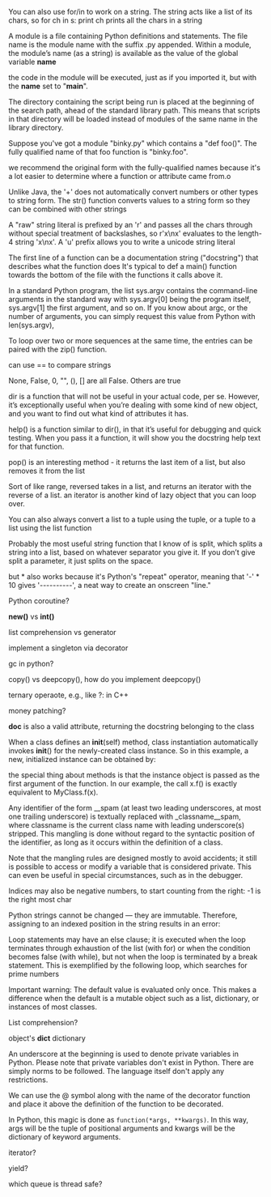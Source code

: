 You can also use for/in to work on a string. The string acts like a list of its chars, so for ch in s: print ch prints all the chars in a string

A module is a file containing Python definitions and statements. The file name is the module name with the suffix .py appended. Within a module, the module’s name (as a string) is available as the value of the global variable __name__

the code in the module will be executed, just as if you imported it, but with the __name__ set to "__main__". 

The directory containing the script being run is placed at the beginning of the search path, ahead of the standard library path. This means that scripts in that directory will be loaded instead of modules of the same name in the library directory.

Suppose you've got a module "binky.py" which contains a "def foo()". The fully qualified name of that foo function is "binky.foo".

we recommend the original form with the fully-qualified names because it's a lot easier to determine where a function or attribute came from.o

Unlike Java, the '+' does not automatically convert numbers or other types to string form. The str() function converts values to a string form so they can be combined with other strings

 A "raw" string literal is prefixed by an 'r' and passes all the chars through without special treatment of backslashes, so r'x\nx' evaluates to the length-4 string 'x\nx'. A 'u' prefix allows you to write a unicode string literal

 The first line of a function can be a documentation string ("docstring") that describes what the function does
It's typical to def a main() function towards the bottom of the file with the functions it calls above it.

In a standard Python program, the list sys.argv contains the command-line arguments in the standard way with sys.argv[0] being the program itself, sys.argv[1] the first argument, and so on. If you know about argc, or the number of arguments, you can simply request this value from Python with len(sys.argv),

To loop over two or more sequences at the same time, the entries can be paired with the zip() function.

can use == to compare strings

None, False, 0, "", (), [] are all False. Others are true

dir is a function that will not be useful in your actual code, per se. However, it’s exceptionally useful when you’re dealing with some kind of new object, and you want to find out what kind of attributes it has.

help() is a function similar to dir(), in that it’s useful for debugging and quick testing. When you pass it a function, it will show you the docstring help text for that function.

pop() is an interesting method - it returns the last item of a list, but also removes it from the list

Sort of like range, reversed takes in a list, and returns an iterator with the reverse of a list. an iterator is another kind of lazy object that you can loop over.

You can also always convert a list to a tuple using the tuple, or a tuple to a list using the list function

Probably the most useful string function that I know of is split, which splits a string into a list, based on whatever separator you give it. If you don’t give split a parameter, it just splits on the space.

 but * also works because it's Python's "repeat" operator, meaning that '-' * 10 gives '----------', a neat way to create an onscreen "line."

Python coroutine?

__new()__ vs __int()__

list comprehension vs generator

implement a singleton via decorator

gc in python?

copy() vs deepcopy(), how do you implement deepcopy()

ternary operaote, e.g., like ?: in C++

money patching?

__doc__ is also a valid attribute, returning the docstring belonging to the class

When a class defines an __init__(self) method, class instantiation automatically invokes __init__() for the newly-created class instance. So in this example, a new, initialized instance can be obtained by:

the special thing about methods is that the instance object is passed as the first argument of the function. In our example, the call x.f() is exactly equivalent to MyClass.f(x).

Any identifier of the form __spam (at least two leading underscores, at most one trailing underscore) is textually replaced with _classname__spam, where classname is the current class name with leading underscore(s) stripped. This mangling is done without regard to the syntactic position of the identifier, as long as it occurs within the definition of a class.

Note that the mangling rules are designed mostly to avoid accidents; it still is possible to access or modify a variable that is considered private. This can even be useful in special circumstances, such as in the debugger.

Indices may also be negative numbers, to start counting from the right: -1 is the right most char

Python strings cannot be changed — they are immutable. Therefore, assigning to an indexed position in the string results in an error:

Loop statements may have an else clause; it is executed when the loop terminates through exhaustion of the list (with for) or when the condition becomes false (with while), but not when the loop is terminated by a break statement. This is exemplified by the following loop, which searches for prime numbers

Important warning: The default value is evaluated only once. This makes a difference when the default is a mutable object such as a list, dictionary, or instances of most classes.

List comprehension?

object's __dict__ dictionary

An underscore  at the beginning is used to denote private variables in Python. Please note that private variables don't exist in Python. There are simply norms to be followed. The language itself don't apply any restrictions.

We can use the @ symbol along with the name of the decorator function and place it above the definition of the function to be decorated.

In Python, this magic is done as `function(*args, **kwargs)`. In this way, args will be the tuple of positional arguments and kwargs will be the dictionary of keyword arguments.

iterator? 

yield?

which queue is thread safe?
